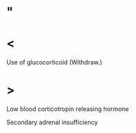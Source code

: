 # "

# <

Use of glucocorticoid
(Withdraw.)

# >

Low blood corticotropin releasing hormone

Secondary adrenal insufficiency
